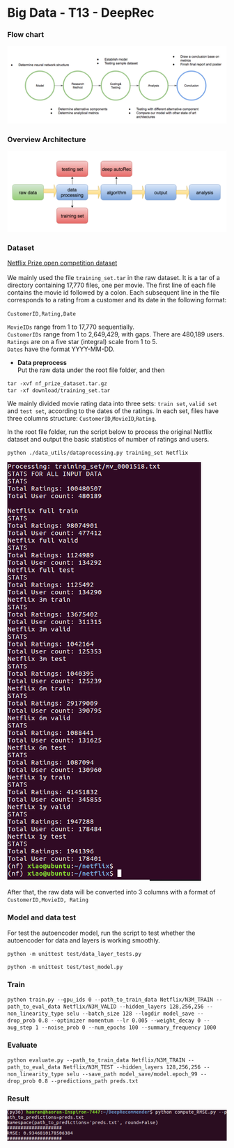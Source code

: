 # Big Data - T13 - DeepRec
### Flow chart
![pic10](https://github.com/jeness/BigData_T13_DeepRec/raw/master/screenshots/WechatIMG122.jpeg)
### Overview Architecture
![pic11](https://github.com/jeness/BigData_T13_DeepRec/raw/master/screenshots/arche.png)
### Dataset
[Netflix Prize open competition dataset](https://www.kaggle.com/netflix-inc/netflix-prize-data)<br>
<br>
We mainly used the file `training_set.tar` in the raw dataset. It is a tar of a directory containing 17,770 files, one per movie. The first line of each file contains the movie id followed by a colon. Each subsequent line in the file corresponds to a rating from a customer and its date in the following format:

`CustomerID,Rating,Date`

`MovieIDs` range from 1 to 17,770 sequentially.<br>
`CustomerIDs` range from 1 to 2,649,429, with gaps. There are 480,189 users.<br>
`Ratings` are on a five star (integral) scale from 1 to 5.<br>
`Dates` have the format YYYY-MM-DD.<br>

+ **Data preprocess** <br>
Put the raw data under the root file folder, and then
```
tar -xvf nf_prize_dataset.tar.gz
tar -xf download/training_set.tar
```

We mainly divided movie rating data into three sets: `train set`, `valid set` and `test set`, according to the dates of the ratings. In each set, files have three columns structure: `CustomerID`,`MovieID`,`Rating`.

In the root file folder, run the script below to process the original Netflix dataset and output the basic statistics of number of ratings and users.
```
python ./data_utils/dataprocessing.py training_set Netflix
```
![picture 2](https://github.com/jeness/BigData_T13_DeepRec/raw/master/screenshots_data%20processing/datastats.PNG)

After that, the raw data will be converted into 3 columns with a format of <br>
`CustomerID,MovieID, Rating`

### Model and data test 
For test the autoencoder model, run the script to test whether the autoencoder for data and layers is working smoothly.
```
python -m unittest test/data_layer_tests.py
```
```
python -m unittest test/test_model.py
```

### Train
```
python train.py --gpu_ids 0 --path_to_train_data Netflix/N3M_TRAIN --path_to_eval_data Netflix/N3M_VALID --hidden_layers 128,256,256 --non_linearity_type selu --batch_size 128 --logdir model_save --drop_prob 0.8 --optimizer momentum --lr 0.005 --weight_decay 0 --aug_step 1 --noise_prob 0 --num_epochs 100 --summary_frequency 1000

```
### Evaluate
```
python evaluate.py --path_to_train_data Netflix/N3M_TRAIN --path_to_eval_data Netflix/N3M_TEST --hidden_layers 128,256,256 --non_linearity_type selu --save_path model_save/model.epoch_99 --drop_prob 0.8 --predictions_path preds.txt

```

### Result
![finalresult](https://github.com/jeness/BigData_T13_DeepRec/raw/master/screenshots/finalresult.png)